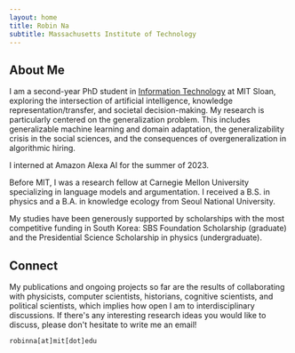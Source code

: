 ```yaml
---
layout: home
title: Robin Na
subtitle: Massachusetts Institute of Technology
---
```


## About Me

I am a second-year PhD student in [Information Technology](https://mitsloan.mit.edu/faculty/academic-groups/information-technology/about-us) at MIT Sloan, exploring the intersection of artificial intelligence, knowledge representation/transfer, and societal decision-making. My research is particularly centered on the generalization problem. This includes generalizable machine learning and domain adaptation, the generalizability crisis in the social sciences, and the consequences of overgeneralization in algorithmic hiring.

I interned at Amazon Alexa AI for the summer of 2023.

<!--
In one stream, I explore how to advance research methodologies in social and organizational science through integrative/adaptive experiment and interpretable machine learning. This contributes to the second stream, which is to develop a better understanding of how the omnipresence of algorithmic decision-making influences our knowledge ecosystem. Optimistically, how can algorithms help us expand our knowledge by connecting the dots and revealing rich dimensions of subtleties previously less explored by humans? Pessimistically, how can algorithmic biases perpetuate social stratification or contribute to polarization and suboptimal collective performance? -->

<!---
broadly interested in deploying various computational methods to understand collective human behaviors in IT-driven society. Such methods include network analysis, natural language processing, reinforcement learning, causal inference, and adaptive experiments. My ambitious research goal is to employ IT in a way that contributes to society where diverse ideas and backgrounds are appreciated while preventing polarization and discrimination that can be caused by social media and machine learning algorithms. This explains my current interests in algorithmic fairness and social network.
--->


Before MIT, I was a research fellow at Carnegie Mellon University specializing in language models and argumentation. I received a B.S. in physics and a B.A. in knowledge ecology from Seoul National University.

My studies have been generously supported by scholarships with the most competitive funding in South Korea: SBS Foundation Scholarship (graduate) and the Presidential Science Scholarship in physics (undergraduate).

## Connect

My publications and ongoing projects so far are the results of collaborating with physicists, computer scientists, historians, cognitive scientists, and political scientists, which implies how open I am to interdisciplinary discussions. If there's any interesting research ideas you would like to discuss, please don't hesitate to write me an email!

```
robinna[at]mit[dot]edu
```
